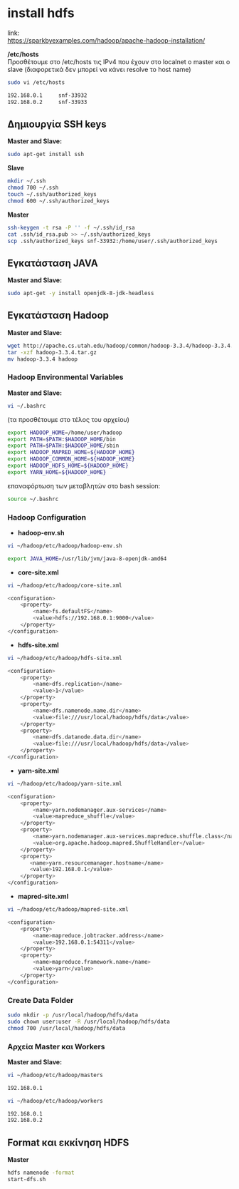 # install hdfs
link:<br>
https://sparkbyexamples.com/hadoop/apache-hadoop-installation/ 

**/etc/hosts**<br>
Προσθέτουμε στο /etc/hosts τις IPv4 που έχουν στο localnet ο master και ο slave (διαφορετικά δεν μπορεί να κάνει resolve το host name)
```bash
sudo vi /etc/hosts 
```
```bash
192.168.0.1 	snf-33932 
192.168.0.2 	snf-33933
```
## Δημιουργία SSH keys
**Master and Slave:**<br>
```bash
sudo apt-get install ssh
```
**Slave**<br>
```bash
mkdir ~/.ssh
chmod 700 ~/.ssh
touch ~/.ssh/authorized_keys
chmod 600 ~/.ssh/authorized_keys
```
**Master**<br>
```bash
ssh-keygen -t rsa -P '' -f ~/.ssh/id_rsa
cat .ssh/id_rsa.pub >> ~/.ssh/authorized_keys
scp .ssh/authorized_keys snf-33932:/home/user/.ssh/authorized_keys
```
## Εγκατάσταση JAVA
**Master and Slave:**<br>
```bash
sudo apt-get -y install openjdk-8-jdk-headless
```
## Εγκατάσταση Hadoop
**Master and Slave:**<br>
```bash
wget http://apache.cs.utah.edu/hadoop/common/hadoop-3.3.4/hadoop-3.3.4.tar.gz
tar -xzf hadoop-3.3.4.tar.gz 
mv hadoop-3.3.4 hadoop
```
### Hadoop Environmental Variables
**Master and Slave:**<br>
```bash
vi ~/.bashrc 
```
(τα προσθέτουμε στο τέλος του αρχείου)<br>
```bash
export HADOOP_HOME=/home/user/hadoop
export PATH=$PATH:$HADOOP_HOME/bin
export PATH=$PATH:$HADOOP_HOME/sbin
export HADOOP_MAPRED_HOME=${HADOOP_HOME}
export HADOOP_COMMON_HOME=${HADOOP_HOME}
export HADOOP_HDFS_HOME=${HADOOP_HOME}
export YARN_HOME=${HADOOP_HOME}
```
επαναφόρτωση των μεταβλητών στο bash session:
```bash
source ~/.bashrc 
```
### Hadoop Configuration
* **hadoop-env.sh**<br>
```bash
vi ~/hadoop/etc/hadoop/hadoop-env.sh
```
```bash
export JAVA_HOME=/usr/lib/jvm/java-8-openjdk-amd64
```
* **core-site.xml**<br>
```bash
vi ~/hadoop/etc/hadoop/core-site.xml
```
```bash
<configuration>
    <property>
        <name>fs.defaultFS</name>
        <value>hdfs://192.168.0.1:9000</value>
    </property>
</configuration>
```
* **hdfs-site.xml**<br>
```bash
vi ~/hadoop/etc/hadoop/hdfs-site.xml
```
```bash
<configuration>
    <property>
        <name>dfs.replication</name>
        <value>1</value>
    </property>
    <property>
        <name>dfs.namenode.name.dir</name>
        <value>file:///usr/local/hadoop/hdfs/data</value>
    </property>
    <property>
        <name>dfs.datanode.data.dir</name>
        <value>file:///usr/local/hadoop/hdfs/data</value>
    </property>
</configuration>
```
* **yarn-site.xml**<br>
```bash
vi ~/hadoop/etc/hadoop/yarn-site.xml
```
```bash
<configuration>
    <property>
        <name>yarn.nodemanager.aux-services</name>
        <value>mapreduce_shuffle</value>
    </property>
    <property>
        <name>yarn.nodemanager.aux-services.mapreduce.shuffle.class</name>
        <value>org.apache.hadoop.mapred.ShuffleHandler</value>
    </property>
    <property>
       <name>yarn.resourcemanager.hostname</name>
       <value>192.168.0.1</value>
    </property>
</configuration>
```
* **mapred-site.xml**<br>
```bash
vi ~/hadoop/etc/hadoop/mapred-site.xml
```
```bash
<configuration>
    <property>
        <name>mapreduce.jobtracker.address</name>
        <value>192.168.0.1:54311</value>
    </property>
    <property>
        <name>mapreduce.framework.name</name>
        <value>yarn</value>
    </property>
</configuration>
```
### Create Data Folder
```bash
sudo mkdir -p /usr/local/hadoop/hdfs/data
sudo chown user:user -R /usr/local/hadoop/hdfs/data
chmod 700 /usr/local/hadoop/hdfs/data
```
### Αρχεία Master και Workers
**Master and Slave:**<br>
```bash
vi ~/hadoop/etc/hadoop/masters
```
```bash
192.168.0.1
```
```bash
vi ~/hadoop/etc/hadoop/workers
```
```bash
192.168.0.1
192.168.0.2
```
## Format και εκκίνηση HDFS
**Master**<br>
```bash
hdfs namenode -format
start-dfs.sh
```
